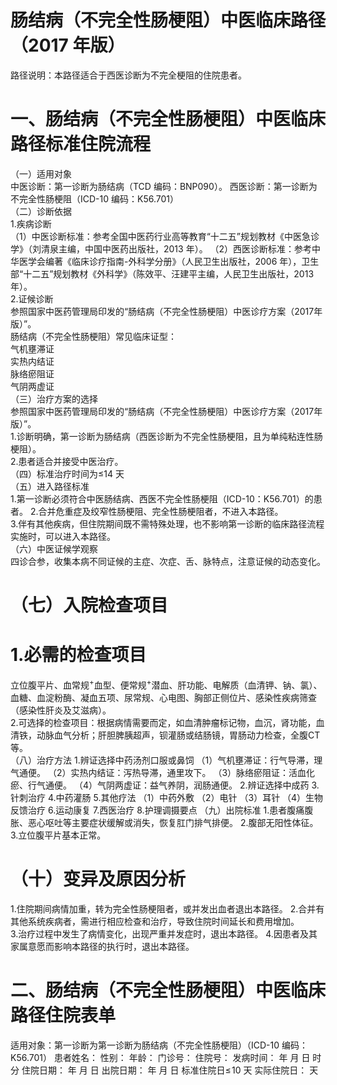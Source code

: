 # 肠结病（不完全性肠梗阻）中医临床路径 （2017 年版）  
路径说明：本路径适合于西医诊断为不完全梗阻的住院患者。  
# 一、肠结病（不完全性肠梗阻）中医临床路径标准住院流程  
（一）适用对象  
中医诊断：第一诊断为肠结病（TCD 编码：BNP090）。 西医诊断：第一诊断为不完全性肠梗阻（ICD-10 编码：K56.701）  
（二）诊断依据  
1.疾病诊断  
（1）中医诊断标准：参考全国中医药行业高等教育“十二五”规划教材《中医急诊学》（刘清泉主编，中国中医药出版社，2013 年）。 （2）西医诊断标准：参考中华医学会编著《临床诊疗指南-外科学分册》（人民卫生出版社，2006 年），卫生部“十二五”规划教材《外科学》（陈效平、汪建平主编，人民卫生出版社，2013 年）。  
2.证候诊断  
参照国家中医药管理局印发的“肠结病（不完全性肠梗阻）中医诊疗方案（2017年版）”。  
肠结病（不完全性肠梗阻）常见临床证型：  
气机壅滞证  
实热内结证  
脉络瘀阻证  
气阴两虚证  
（三）治疗方案的选择  
参照国家中医药管理局印发的“肠结病（不完全性肠梗阻）中医诊疗方案（2017年版）”。  
1.诊断明确，第一诊断为肠结病（西医诊断为不完全性肠梗阻，且为单纯粘连性肠梗阻）。  
2.患者适合并接受中医治疗。  
（四）标准治疗时间为≤14 天  
（五）进入路径标准  
1.第一诊断必须符合中医肠结病、西医不完全性肠梗阻（ICD-10：K56.701）的患者。 2.合并危重症及绞窄性肠梗阻、完全性肠梗阻者，不进入本路径。  
3.伴有其他疾病，但住院期间既不需特殊处理，也不影响第一诊断的临床路径流程实施时，可以进入本路径。  
（六）中医证候学观察  
四诊合参，收集本病不同证候的主症、次症、舌、脉特点，注意证候的动态变化。  
# （七）入院检查项目  
# 1.必需的检查项目  
立位腹平片、血常规$^+$血型、便常规$^+$潜血、肝功能、电解质（血清钾、钠、氯）、血糖、血淀粉酶、凝血五项、尿常规、心电图、胸部正侧位片、感染性疾病筛查（感染性肝炎及艾滋病）。  
2.可选择的检查项目：根据病情需要而定，如血清肿瘤标记物，血沉，肾功能，血清铁，动脉血气分析；肝胆脾胰超声，钡灌肠或结肠镜，胃肠动力检查，全腹CT 等。  
（八）治疗方法 1.辨证选择中药汤剂口服或鼻饲  （1）气机壅滞证：行气导滞，理气通便。 （2）实热内结证：泻热导滞，通里攻下。 （3）脉络瘀阻证：活血化瘀、行气通便。  （4）气阴两虚证：益气养阴，润肠通便。 2.辨证选择中成药  3.针刺治疗  4.中药灌肠  5.其他疗法 （1）中药外敷 （2）电针 （3）耳针 （4）生物反馈治疗 6.运动康复 7.西医治疗  8.护理调摄要点 （九）出院标准 1.患者腹痛腹胀、恶心呕吐等主要症状缓解或消失，恢复肛门排气排便。 2.腹部无阳性体征。  
3.立位腹平片基本正常。  
# （十）变异及原因分析  
1.住院期间病情加重，转为完全性肠梗阻者，或并发出血者退出本路径。 2.合并有其他系统疾病者，需进行相应检查和治疗，导致住院时间延长和费用增加。  
3.治疗过程中发生了病情变化，出现严重并发症时，退出本路径。 4.因患者及其家属意愿而影响本路径的执行时，退出本路径。  
# 二、肠结病（不完全性肠梗阻）中医临床路径住院表单  
适用对象：第一诊断为第一诊断为肠结病（不完全性肠梗阻）（ICD-10 编码：K56.701） 患者姓名：          性别：    年龄：    门诊号：         住院号：            发病时间：   年  月  日  时  分 住院日期：   年  月  日 出院日期：   年  月   日 标准住院日$\leqslant\!10$ 天               实际住院日：     天  
